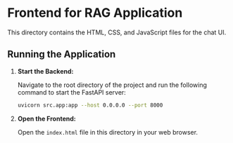 # Frontend for RAG Application

This directory contains the HTML, CSS, and JavaScript files for the chat UI.

## Running the Application

1.  **Start the Backend:**

    Navigate to the root directory of the project and run the following command to start the FastAPI server:

    ```bash
    uvicorn src.app:app --host 0.0.0.0 --port 8000
    ```

2.  **Open the Frontend:**

    Open the `index.html` file in this directory in your web browser.
